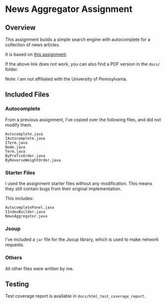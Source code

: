 # News Aggregator Assignment

## Overview

This assignment builds a simple search engine with autocomplete for a collection of news articles.

It is based on [this assignment](https://www.seas.upenn.edu/~cit5940/current/assignments/hw06/). 

If the above link does not work, you can also find a PDF version in the `docs/` folder.

Note: I am not affiliated with the University of Pennsylvania.

## Included Files

### Autocomplete

From a previous assignment, I've copied over the following files, and did not modify them.

```text
Autocomplete.java
IAutocomplete.java
ITerm.java
Node.java
Term.java
ByPrefixOrder.java
ByReverseWeightOrder.java
```

### Starter Files

I used the assignment starter files without any modification. This means they still contain bugs from their original implementation.

This includes:

```text
AutocompletePanel.java
IIndexBuilder.java
NewsAggregator.java
```

### Jsoup

I've included a `jar` file for the Jsoup library, which is used to make network requests.

### Others

All other files were written by me. 

## Testing

Test coverage report is available in `docs/html_test_coverage_report`.